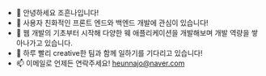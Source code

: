 - 👋 안녕하세요 조흔나입니다!
- 👀 사용자 친화적인 프론트 엔드와 백엔드 개발에 관심이 있습니다!
- 🌱 웹 개발의 기초부터 시작해 다양한 웨 애플리케이션을 개발해보며 개발 역량을 쌓아나가고 있습니다.
- 💞️ 하루 빨리 creative한 팀과 함께 일하기를 기다리고 있습니다!
- 📫 이메일로 언제든 연락주세요! heunnajo@naver.com

<!---
heunnajo/heunnajo is a ✨ special ✨ repository because its `README.md` (this file) appears on your GitHub profile.
You can click the Preview link to take a look at your changes.
--->
